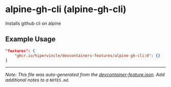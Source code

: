 
# alpine-gh-cli (alpine-gh-cli)

Installs github cli on alpine

## Example Usage

```json
"features": {
    "ghcr.io/hipervincle/devcontainers-features/alpine-gh-cli:0": {}
}
```





---

_Note: This file was auto-generated from the [devcontainer-feature.json](https://github.com/hipervincle/devcontainers-features/blob/main/src/alpine-gh-cli/devcontainer-feature.json).  Add additional notes to a `NOTES.md`._
